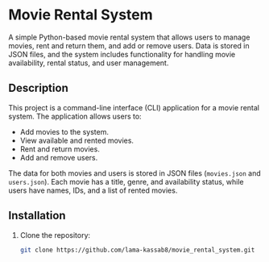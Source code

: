 
# Movie Rental System

A simple Python-based movie rental system that allows users to manage movies, rent and return them, and add or remove users. Data is stored in JSON files, and the system includes functionality for handling movie availability, rental status, and user management.

## Description

This project is a command-line interface (CLI) application for a movie rental system. The application allows users to:
- Add movies to the system.
- View available and rented movies.
- Rent and return movies.
- Add and remove users.

The data for both movies and users is stored in JSON files (`movies.json` and `users.json`). Each movie has a title, genre, and availability status, while users have names, IDs, and a list of rented movies.

## Installation

1. Clone the repository:
   ```bash
   git clone https://github.com/lama-kassab8/movie_rental_system.git
